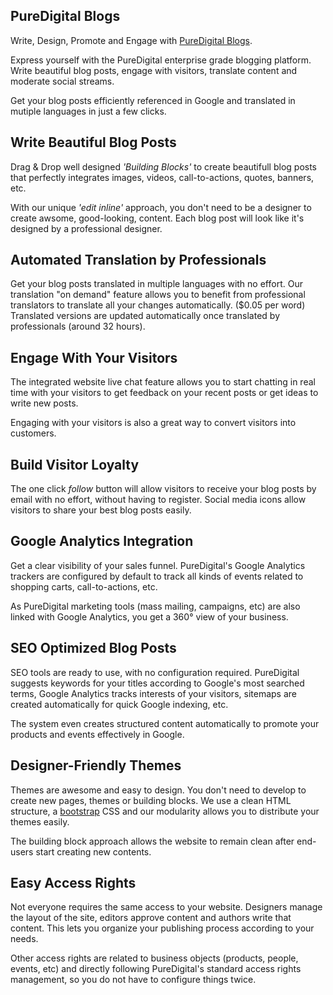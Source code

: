 PureDigital Blogs
----------

Write, Design, Promote and Engage with <a href="https://www.puredigital.co.nz/page/blog-engine">PureDigital Blogs</a>.

Express yourself with the PureDigital enterprise grade blogging platform. Write
beautiful blog posts, engage with visitors, translate content and moderate
social streams.

Get your blog posts efficiently referenced in Google and translated in mutiple
languages in just a few clicks.

Write Beautiful Blog Posts
--------------------------

Drag & Drop well designed *'Building Blocks'* to create beautifull blog posts
that perfectly integrates images, videos, call-to-actions, quotes, banners,
etc.

With our unique *'edit inline'* approach, you don't need to be a designer to
create awsome, good-looking, content. Each blog post will look like it's
designed by a professional designer.

Automated Translation by Professionals
--------------------------------------

Get your blog posts translated in multiple languages with no effort. Our
translation "on demand" feature allows you to benefit from professional
translators to translate all your changes automatically. (\$0.05 per word)
Translated versions are updated automatically once translated by professionals
(around 32 hours).

Engage With Your Visitors
-------------------------

The integrated website live chat feature allows you to start chatting in real time with
your visitors to get feedback on your recent posts or get ideas to write new
posts.

Engaging with your visitors is also a great way to convert visitors into
customers.

Build Visitor Loyalty
---------------------

The one click *follow* button will allow visitors to receive your blog posts by
email with no effort, without having to register. Social media icons allow
visitors to share your best blog posts easily.

Google Analytics Integration
----------------------------

Get a clear visibility of your sales funnel. PureDigital's Google Analytics trackers
are configured by default to track all kinds of events related to shopping
carts, call-to-actions, etc.

As PureDigital marketing tools (mass mailing, campaigns, etc) are also linked with
Google Analytics, you get a 360° view of your business.

SEO Optimized Blog Posts
------------------------

SEO tools are ready to use, with no configuration required. PureDigital suggests
keywords for your titles according to Google's most searched terms, Google
Analytics tracks interests of your visitors, sitemaps are created automatically
for quick Google indexing, etc.

The system even creates structured content automatically to promote your
products and events effectively in Google.

Designer-Friendly Themes
------------------------

Themes are awesome and easy to design. You don't need to develop to create new
pages, themes or building blocks. We use a clean HTML structure, a
[bootstrap](http://getbootstrap.com/) CSS and our modularity allows you to
distribute your themes easily.

The building block approach allows the website to remain clean after end-users
start creating new contents.

Easy Access Rights
------------------

Not everyone requires the same access to your website. Designers manage the
layout of the site, editors approve content and authors write that content.
This lets you organize your publishing process according to your needs.

Other access rights are related to business objects (products, people, events,
etc) and directly following PureDigital's standard access rights management, so you do
not have to configure things twice.
